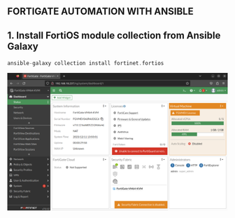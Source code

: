 ## FORTIGATE AUTOMATION WITH ANSIBLE
## 1. Install FortiOS module  collection from Ansible Galaxy
```go
ansible-galaxy collection install fortinet.fortios
```
![exampple01](image.png)